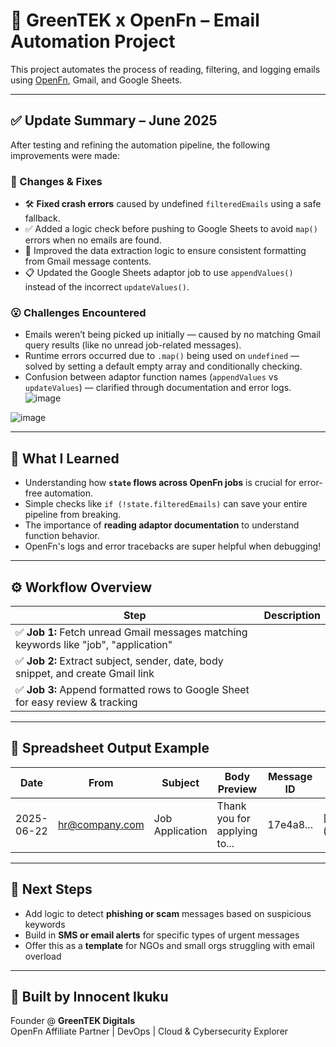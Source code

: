 # 📧 GreenTEK x OpenFn – Email Automation Project

This project automates the process of reading, filtering, and logging emails using [OpenFn](https://www.openfn.org), Gmail, and Google Sheets.

---

## ✅ Update Summary – June 2025

After testing and refining the automation pipeline, the following improvements were made:

### 🔄 Changes & Fixes
- 🛠 **Fixed crash errors** caused by undefined `filteredEmails` using a safe fallback.
- ✅ Added a logic check before pushing to Google Sheets to avoid `map()` errors when no emails are found.
- 🧠 Improved the data extraction logic to ensure consistent formatting from Gmail message contents.
- 📋 Updated the Google Sheets adaptor job to use `appendValues()` instead of the incorrect `updateValues()`.

### 😮 Challenges Encountered
- Emails weren’t being picked up initially — caused by no matching Gmail query results (like no unread job-related messages).
- Runtime errors occurred due to `.map()` being used on `undefined` — solved by setting a default empty array and conditionally checking.
- Confusion between adaptor function names (`appendValues` vs `updateValues`) — clarified through documentation and error logs.
![image](https://github.com/user-attachments/assets/f71fb9a9-6fc2-490e-93ea-cd03ab3c05b3)

![image](https://github.com/user-attachments/assets/4a7c3837-19fb-4913-8000-b95f9d196f0f)



---

## 🧠 What I Learned
- Understanding how **`state` flows across OpenFn jobs** is crucial for error-free automation.
- Simple checks like `if (!state.filteredEmails)` can save your entire pipeline from breaking.
- The importance of **reading adaptor documentation** to understand function behavior.
- OpenFn's logs and error tracebacks are super helpful when debugging!

---

## ⚙️ Workflow Overview

| Step | Description |
|------|-------------|
| ✅ **Job 1:** Fetch unread Gmail messages matching keywords like "job", "application" |
| ✅ **Job 2:** Extract subject, sender, date, body snippet, and create Gmail link |
| ✅ **Job 3:** Append formatted rows to Google Sheet for easy review & tracking |

---

## 🔗 Spreadsheet Output Example

| Date | From | Subject | Body Preview | Message ID | Gmail Link |
|------|------|---------|---------------|------------|-------------|
| 2025-06-22 | hr@company.com | Job Application | Thank you for applying to... | 17e4a8... | [Open](https://mail.google.com/mail/u/0/#inbox/... |

---

## 🙌 Next Steps
- Add logic to detect **phishing or scam** messages based on suspicious keywords
- Build in **SMS or email alerts** for specific types of urgent messages
- Offer this as a **template** for NGOs and small orgs struggling with email overload

---

## 👤 Built by Innocent Ikuku  
Founder @ **GreenTEK Digitals**  
OpenFn Affiliate Partner | DevOps | Cloud & Cybersecurity Explorer  
